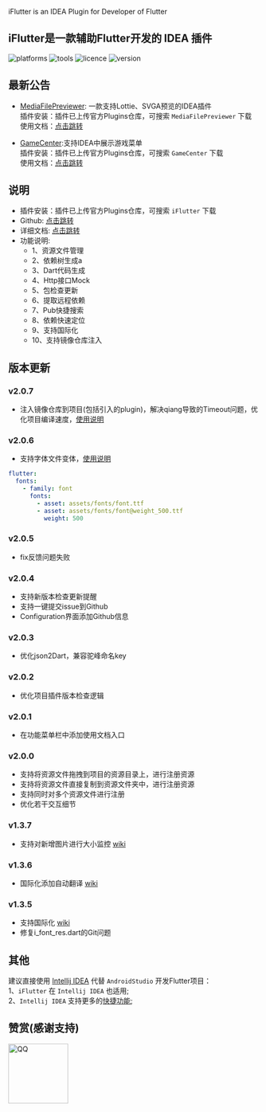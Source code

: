 <!-- Plugin description -->
iFlutter is an IDEA Plugin for Developer of Flutter
<!-- Plugin description end -->

## iFlutter是一款辅助Flutter开发的 IDEA 插件

![platforms](https://img.shields.io/badge/platforms-macos%20%7C%20windows%20%7C%20linux-blue) ![tools](https://img.shields.io/badge/idea-intellij_IDEA%20%7C%20AndroidStudio-blue) ![licence](https://img.shields.io/badge/licence-MIT-blue) ![version](https://img.shields.io/badge/version-v2.0.7-blue)

## 最新公告

- [MediaFilePreviewer](https://github.com/YangLang116/MediaFilePreviewer): 一款支持Lottie、SVGA预览的IDEA插件  
插件安装：插件已上传官方Plugins仓库，可搜索 `MediaFilePreviewer` 下载  
使用文档：[点击跳转](https://iflutter.toolu.cn/content/chapter-10/part-1.html)

- [GameCenter](https://github.com/YangLang116/GameCenter):支持IDEA中展示游戏菜单  
插件安装：插件已上传官方Plugins仓库，可搜索 `GameCenter` 下载  
使用文档：[点击跳转](https://iflutter.toolu.cn/content/chapter-11/part-1.html)

## 说明

- 插件安装：插件已上传官方Plugins仓库，可搜索 `iFlutter` 下载
- Github: [点击跳转](https://github.com/YangLang116/iFlutter)
- 详细文档: [点击跳转](https://iflutter.toolu.cn)
- 功能说明: 
    - 1、资源文件管理
    - 2、依赖树生成a
    - 3、Dart代码生成
    - 4、Http接口Mock
    - 5、包检查更新
    - 6、提取远程依赖
    - 7、Pub快捷搜索
    - 8、依赖快速定位
    - 9、支持国际化
    - 10、支持镜像仓库注入

## 版本更新
### v2.0.7
- 注入镜像仓库到项目(包括引入的plugin)，解决qiang导致的Timeout问题，优化项目编译速度，[使用说明](https://iflutter.toolu.cn/content/chapter-12/part-1.html)

### v2.0.6
- 支持字体文件变体，[使用说明](https://iflutter.toolu.cn/content/chapter-1/part-3.html)
```yaml
flutter:
  fonts:
    - family: font
      fonts:
        - asset: assets/fonts/font.ttf
        - asset: assets/fonts/font@weight_500.ttf
          weight: 500
```

### v2.0.5
- fix反馈问题失败

### v2.0.4

- 支持新版本检查更新提醒
- 支持一键提交issue到Github
- Configuration界面添加Github信息

### v2.0.3

- 优化json2Dart，兼容驼峰命名key

### v2.0.2

- 优化项目插件版本检查逻辑

### v2.0.1

- 在功能菜单栏中添加使用文档入口

### v2.0.0

- 支持将资源文件拖拽到项目的资源目录上，进行注册资源
- 支持将资源文件直接复制到资源文件夹中，进行注册资源
- 支持同时对多个资源文件进行注册
- 优化若干交互细节

### v1.3.7

- 支持对新增图片进行大小监控 [wiki](https://iflutter.toolu.cn/content/chapter-1/part-8.html)

### v1.3.6

- 国际化添加自动翻译 [wiki](https://iflutter.toolu.cn/content/chapter-9/part-1.html)

### v1.3.5

- 支持国际化 [wiki](https://iflutter.toolu.cn/content/chapter-9/part-1.html)
- 修复i_font_res.dart的Git问题

## 其他

建议直接使用 [Intellij IDEA](https://www.jetbrains.com/idea/) 代替 `AndroidStudio` 开发Flutter项目：  
1、`iFlutter` 在 `Intellij IDEA` 也适用;  
2、`Intellij IDEA`
支持更多的[快捷功能](https://medium.com/flutter-community/flutter-ide-shortcuts-for-faster-development-2ef45c51085b);

## 赞赏(感谢支持)

<img src="https://iflutter.toolu.cn/configs/wx_pay.jpg" width="120"  alt="QQ"/>
